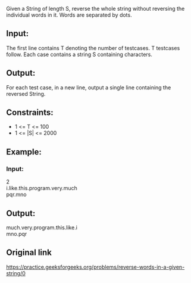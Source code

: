 Given a String of length S, reverse the whole string without reversing the individual words in it. Words are separated by dots.

## Input:
The first line contains T denoting the number of testcases. T testcases follow. Each case contains a string S containing characters.

## Output:
For each test case, in a new line, output a single line containing the reversed String.

## Constraints:
* 1 <= T <= 100
* 1 <= |S| <= 2000

## Example:
### Input:
2  
i.like.this.program.very.much  
pqr.mno  

## Output:
much.very.program.this.like.i  
mno.pqr

## Original link
https://practice.geeksforgeeks.org/problems/reverse-words-in-a-given-string/0